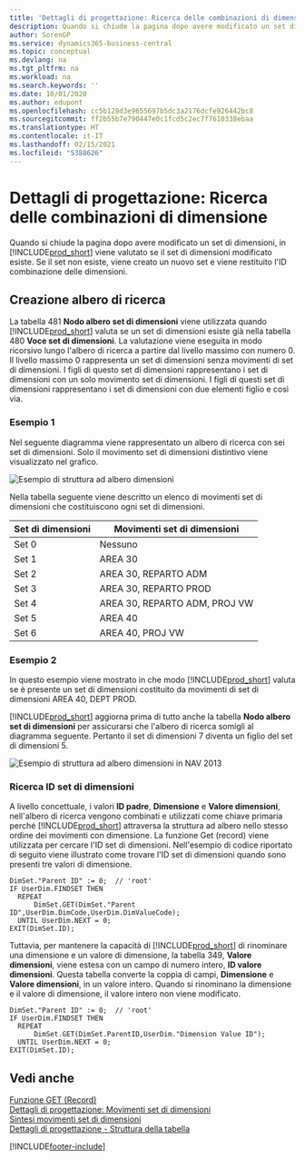 ```yaml
---
title: 'Dettagli di progettazione: Ricerca delle combinazioni di dimensione | Microsoft Docs'
description: Quando si chiude la pagina dopo avere modificato un set di dimensioni, in Business Central viene valutato se il set di dimensioni modificato esiste. Se il set non esiste, viene creato un nuovo set e viene restituito l'ID combinazione delle dimensioni.
author: SorenGP
ms.service: dynamics365-business-central
ms.topic: conceptual
ms.devlang: na
ms.tgt_pltfrm: na
ms.workload: na
ms.search.keywords: ''
ms.date: 10/01/2020
ms.author: edupont
ms.openlocfilehash: cc5b128d3e9655697b5dc3a2176dcfe926442bc8
ms.sourcegitcommit: ff2b55b7e790447e0c1fcd5c2ec7f7610338ebaa
ms.translationtype: HT
ms.contentlocale: it-IT
ms.lasthandoff: 02/15/2021
ms.locfileid: "5388626"
---
```

# <a name="design-details-searching-for-dimension-combinations"></a>Dettagli di progettazione: Ricerca delle combinazioni di dimensione
Quando si chiude la pagina dopo avere modificato un set di dimensioni, in [!INCLUDE[prod_short](includes/prod_short.md)] viene valutato se il set di dimensioni modificato esiste. Se il set non esiste, viene creato un nuovo set e viene restituito l'ID combinazione delle dimensioni.  

## <a name="building-search-tree"></a>Creazione albero di ricerca  
 La tabella 481 **Nodo albero set di dimensioni** viene utilizzata quando [!INCLUDE[prod_short](includes/prod_short.md)] valuta se un set di dimensioni esiste già nella tabella 480 **Voce set di dimensioni**. La valutazione viene eseguita in modo ricorsivo lungo l'albero di ricerca a partire dal livello massimo con numero 0. Il livello massimo 0 rappresenta un set di dimensioni senza movimenti di set di dimensioni. I figli di questo set di dimensioni rappresentano i set di dimensioni con un solo movimento set di dimensioni. I figli di questi set di dimensioni rappresentano i set di dimensioni con due elementi figlio e così via.  

### <a name="example-1"></a>Esempio 1  
 Nel seguente diagramma viene rappresentato un albero di ricerca con sei set di dimensioni. Solo il movimento set di dimensioni distintivo viene visualizzato nel grafico.  

 ![Esempio di struttura ad albero dimensioni](media/nav2013_dimension_tree.png "Esempio di struttura ad albero dimensioni")  

 Nella tabella seguente viene descritto un elenco di movimenti set di dimensioni che costituiscono ogni set di dimensioni.  

|Set di dimensioni|Movimenti set di dimensioni|  
|--------------------|---------------------------|  
|Set 0|Nessuno|  
|Set 1|AREA 30|  
|Set 2|AREA 30, REPARTO ADM|  
|Set 3|AREA 30, REPARTO PROD|  
|Set 4|AREA 30, REPARTO ADM, PROJ VW|  
|Set 5|AREA 40|  
|Set 6|AREA 40, PROJ VW|  

### <a name="example-2"></a>Esempio 2  
 In questo esempio viene mostrato in che modo [!INCLUDE[prod_short](includes/prod_short.md)] valuta se è presente un set di dimensioni costituito da movimenti di set di dimensioni AREA 40, DEPT PROD.  

 [!INCLUDE[prod_short](includes/prod_short.md)] aggiorna prima di tutto anche la tabella **Nodo albero set di dimensioni** per assicurarsi che l'albero di ricerca somigli al diagramma seguente. Pertanto il set di dimensioni 7 diventa un figlio del set di dimensioni 5.  

 ![Esempio di struttura ad albero dimensioni in NAV 2013](media/nav2013_dimension_tree_example2.png "Esempio di struttura ad albero dimensioni in NAV 2013")  

### <a name="finding-dimension-set-id"></a>Ricerca ID set di dimensioni  
 A livello concettuale, i valori **ID padre**, **Dimensione** e **Valore dimensioni**, nell'albero di ricerca vengono combinati e utilizzati come chiave primaria perché [!INCLUDE[prod_short](includes/prod_short.md)] attraversa la struttura ad albero nello stesso ordine dei movimenti con dimensione. La funzione Get (record) viene utilizzata per cercare l'ID set di dimensioni. Nell'esempio di codice riportato di seguito viene illustrato come trovare l'ID set di dimensioni quando sono presenti tre valori di dimensione.  

```  
DimSet."Parent ID" := 0;  // 'root'  
IF UserDim.FINDSET THEN  
  REPEAT  
      DimSet.GET(DimSet."Parent ID",UserDim.DimCode,UserDim.DimValueCode);  
  UNTIL UserDim.NEXT = 0;  
EXIT(DimSet.ID);  

```  

Tuttavia, per mantenere la capacità di [!INCLUDE[prod_short](includes/prod_short.md)] di rinominare una dimensione e un valore di dimensione, la tabella 349, **Valore dimensioni**, viene estesa con un campo di numero intero, **ID valore dimensioni**. Questa tabella converte la coppia di campi, **Dimensione** e **Valore dimensioni**, in un valore intero. Quando si rinominano la dimensione e il valore di dimensione, il valore intero non viene modificato.  

```  
DimSet."Parent ID" := 0;  // 'root'  
IF UserDim.FINDSET THEN  
  REPEAT  
      DimSet.GET(DimSet.ParentID,UserDim."Dimension Value ID");  
  UNTIL UserDim.NEXT = 0;  
EXIT(DimSet.ID);  

```  

## <a name="see-also"></a>Vedi anche  
 [Funzione GET (Record)](/dynamics-nav/GET-Function--Record-)    
 [Dettagli di progettazione: Movimenti set di dimensioni](design-details-dimension-set-entries.md)   
 [Sintesi movimenti set di dimensioni](design-details-dimension-set-entries-overview.md)   
 [Dettagli di progettazione - Struttura della tabella](design-details-table-structure.md)   
 


[!INCLUDE[footer-include](includes/footer-banner.md)]
